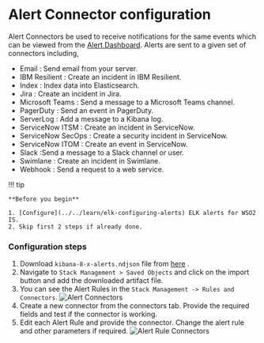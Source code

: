 # Alert Connector configuration

Alert Connectors be used to receive
notifications for the same events which can be viewed from
the [Alert Dashboard](../../learn/elk-configuring-alert-dashboard). 
Alerts are sent to a given set of connectors including,

- Email : Send email from your server.
- IBM Resilient : Create an incident in IBM Resilient.
- Index : Index data into Elasticsearch.
- Jira : Create an incident in Jira.
- Microsoft Teams : Send a message to a Microsoft Teams channel.
- PagerDuty : Send an event in PagerDuty.
- ServerLog : Add a message to a Kibana log.
- ServiceNow ITSM : Create an incident in ServiceNow.
- ServiceNow SecOps : Create a security incident in ServiceNow.
- ServiceNow ITOM : Create an event in ServiceNow.
- Slack :Send a message to a Slack channel or user.
- Swimlane : Create an incident in Swimlane.
- Webhook : Send a request to a web service.

!!! tip

    **Before you begin**
    
    1. [Configure](../../learn/elk-configuring-alerts) ELK alerts for WSO2 IS.
    2. Skip first 2 steps if already done.

### **Configuration steps**

1. Download `kibana-8-x-alerts.ndjson` file
   from [here](https://github.com/wso2-extensions/identity-elk-integration/blob/main/kibana/saved-objects/kibana-8-x-alerts.ndjson)
   .
2. Navigate to `Stack Management > Saved Objects` and click on the import button and add the downloaded artifact file.
3. You can see the Alert Rules in the `Stack Management -> Rules and Connectors`.
   <img src="../../assets/img/learn/elk-analytics/alerting/elk-alerting-1.png" alt="Alert Connectors">
4. Create a new connector from the connectors tab. Provide the required fields and test if the connector is working.
5. Edit each Alert Rule and provide the connector. Change the alert rule and other parameters if required.
   <img src="../../assets/img/learn/elk-analytics/alerting/elk-alerting-3.png" alt="Alert Rule Connectors">
